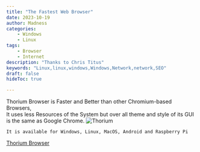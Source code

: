 ```yaml
---
title: "The Fastest Web Browser"
date: 2023-10-19
author: Madness
categories:
    - Windows
    - Linux
tags:
    - Browser
    - Internet
description: "Thanks to Chris Titus"
keywords: "Linux,linux,windows,Windows,Network,network,SEO"
draft: false
hideToc: true

---
```


Thorium Browser is Faster and Better than other Chromium-based Browsers,\
It uses less Resources of the System but over all theme and style of its GUI\
is the same as Google Chrome.
![Thorium](/images/Thorium-Browser.jpg "Thorium Browser Screenshot")

<!--more-->

`It is available for Windows, Linux, MacOS, Android and Raspberry Pi`

[Thorium Browser](https://thorium.rocks "Website")
